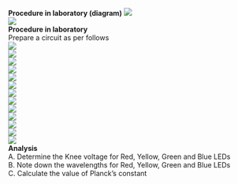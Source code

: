 <b>Procedure in laboratory (diagram)</b>
<image src=images/p1.png><br>
<image src=images/p2.png><br>
<b>Procedure in laboratory</b><br>
Prepare a circuit as per follows <br>
<image src=images/p3.png><br>
<image src=images/p4.png><br>
<image src=images/p5.png><br>
<image src=images/p6.png><br>
<image src=images/p7.png><br>
<image src=images/p8.png><br>
<image src=images/p9.png><br>
<image src=images/p10.png><br>
<image src=images/p11.png><br>
<image src=images/p12.png><br>
<image src=images/p13.png><br>
<image src=images/p14.png><br>
<image src=images/p15.png><br>
<b>Analysis</b><br>
A.	Determine the Knee voltage for Red, Yellow, Green and Blue LEDs <br>
B.	Note down the wavelengths for Red, Yellow, Green and Blue LEDs <br>
C.	Calculate the value of Planck’s constant 

